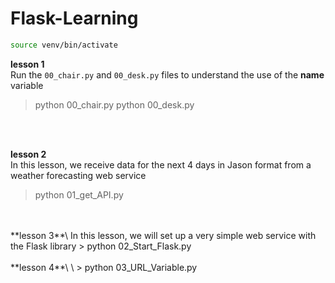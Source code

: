 # Flask-Learning

```bash
source venv/bin/activate
```

**lesson 1**\
Run the `00_chair.py` and `00_desk.py` files to understand the use of the __name__ variable
> python 00_chair.py
> python 00_desk.py
<br />
<br />

**lesson 2**\
In this lesson, we receive data for the next 4 days in Jason format from a weather forecasting web service
> python 01_get_API.py
<br />
<br />
**lesson 3**\
In this lesson, we will set up a very simple web service with the Flask library
> python 02_Start_Flask.py
<br />
<br />
**lesson 4**\
\
> python 03_URL_Variable.py
